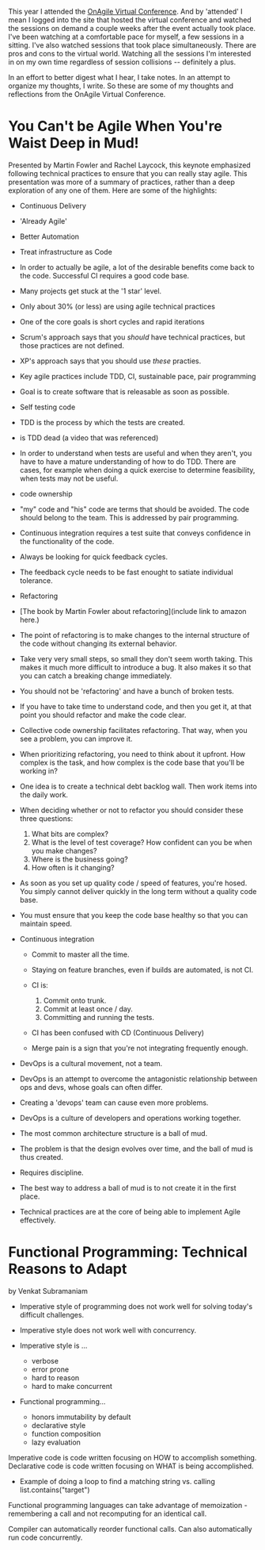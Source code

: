 This year I attended the [OnAgile Virtual Conference](http://agilealliance.org/programs/onagile-virtual-conference/). And by 'attended' I mean I logged into the site that hosted the virtual conference and watched the sessions on demand a couple weeks after the event actually took place. I've been watching at a comfortable pace for myself, a few sessions in a sitting. I've also watched sessions that took place simultaneously. There are pros and cons to the virtual world. Watching all the sessions I'm interested in on my own time regardless of session collisions -- definitely a plus.

In an effort to better digest what I hear, I take notes. In an attempt to organize my thoughts, I write. So these are some of my thoughts and reflections from the OnAgile Virtual Conference.

# You Can't be Agile When You're Waist Deep in Mud!
Presented by Martin Fowler and Rachel Laycock, this keynote emphasized following technical practices to ensure that you can really stay agile. This presentation was more of a summary of practices, rather than a deep exploration of any one of them. Here are some of the highlights:
- Continuous Delivery
- 'Already Agile'
- Better Automation
- Treat infrastructure as Code
- In order to actually be agile, a lot of the desirable benefits come back to the code. Successful CI requires a good code base.
- Many projects get stuck at the '1 star' level.
- Only about 30% (or less) are using agile technical practices
- One of the core goals is short cycles and rapid iterations
- Scrum's approach says that you _should_ have technical practices, but those practices are not defined.
- XP's approach says that you should use _these_ practies.
- Key agile practices include TDD, CI, sustainable pace, pair programming
- Goal is to create software that is releasable as soon as possible.
- Self testing code
- TDD is the process by which the tests are created.
- is TDD dead (a video that was referenced)
- In order to understand when tests are useful and when they aren't, you have to have a mature understanding of how to do TDD. There are cases, for example when doing a quick exercise to determine feasibility, when tests may not be useful.
- code ownership
- "my" code and "his" code are terms that should be avoided. The code should belong to the team. This is addressed by pair programming.
- Continuous integration requires a test suite that conveys confidence in the functionality of the code.
- Always be looking for quick feedback cycles.
- The feedback cycle needs to be fast enought to satiate individual tolerance.
- Refactoring
- [The book by Martin Fowler about refactoring](include link to amazon here.)
- The point of refactoring is to make changes to the internal structure of the code without changing its external behavior.
- Take very very small steps, so small they don't seem worth taking. This makes it much more difficult to introduce a bug. It also makes it so that you can catch a breaking change immediately.
- You should not be 'refactoring' and have a bunch of broken tests.
- If you have to take time to understand code, and then you get it, at that point you should refactor and make the code clear.
- Collective code ownership facilitates refactoring. That way, when you see a problem, you can improve it.
- When prioritizing refactoring, you need to think about it upfront. How complex is the task, and how complex is the code base that you'll be working in?
- One idea is to create a technical debt backlog wall. Then work items into the daily work.
- When deciding whether or not to refactor you should consider these three questions:
  1. What bits are complex?
  2. What is the level of test coverage? How confident can you be when you make changes?
  3. Where is the business going?
  4. How often is it changing?

- As soon as you set up quality code / speed of features, you're hosed. You simply cannot deliver quickly in the long term without a quality code base.
- You must ensure that you keep the code base healthy so that you can maintain speed.
- Continuous integration
  - Commit to master all the time.
  - Staying on feature branches, even if builds are automated, is not CI.
  - CI is:
    1. Commit onto trunk.
    2. Commit at least once / day.
    3. Committing and running the tests.

  - CI has been confused with CD (Continuous Delivery)
  - Merge pain is a sign that you're not integrating frequently enough.

- DevOps is a cultural movement, not a team.
- DevOps is an attempt to overcome the antagonistic relationship between ops and devs, whose goals can often differ.
- Creating a 'devops' team can cause even more problems.
- DevOps is a culture of developers and operations working together.
- The most common architecture structure is a ball of mud.
- The problem is that the design evolves over time, and the ball of mud is thus created.
- Requires discipline.
- The best way to address a ball of mud is to not create it in the first place.
- Technical practices are at the core of being able to implement Agile effectively.

# Functional Programming: Technical Reasons to Adapt
by Venkat Subramaniam
- Imperative style of programming does not work well for solving today's difficult challenges.
- Imperative style does not work well with concurrency.
- Imperative style is ...
  - verbose
  - error prone
  - hard to reason
  - hard to make concurrent

- Functional programming...
  - honors immutability by default
  - declarative style
  - function composition
  - lazy evaluation

Imperative code is code written focusing on HOW to accomplish something. Declarative code is code written focusing on WHAT is being accomplished.
- Example of doing a loop to find a matching string vs. calling list.contains("target")

Functional programming languages can take advantage of memoization - remembering a call and not recomputing for an identical call.

Compiler can automatically reorder functional calls. Can also automatically run code concurrently.
